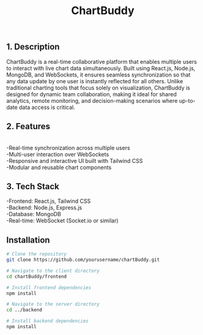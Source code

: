 <h1 align='center'>ChartBuddy</h1>
<br/>
<h2>1. Description</h2>
ChartBuddy is a real-time collaborative platform that enables multiple users to interact with live chart data simultaneously. Built using React.js, Node.js, MongoDB, and WebSockets, it ensures seamless synchronization so that any data update by one user is instantly reflected for all others. Unlike traditional charting tools that focus solely on visualization, ChartBuddy is designed for dynamic team collaboration, making it ideal for shared analytics, remote monitoring, and decision-making scenarios where up-to-date data access is critical.
<br/>
<h2>2. Features</h2>
<br/>
-Real-time synchronization across multiple users<br/>    
-Multi-user interaction over WebSockets<br/>  
-Responsive and interactive UI built with Tailwind CSS <br/> 
-Modular and reusable chart components <br/>
<h2>3. Tech Stack</h2>
-Frontend: React.js, Tailwind CSS <br/> 
-Backend: Node.js, Express.js <br/> 
-Database: MongoDB  <br/>
-Real-time: WebSocket (Socket.io or similar)<br/>
<h2>Installation</h2>

```bash
# Clone the repository
git clone https://github.com/yourusername/chartBuddy.git

# Navigate to the client directory
cd chartBuddy/frontend

# Install frontend dependencies
npm install

# Navigate to the server directory
cd ../backend

# Install backend dependencies
npm install

